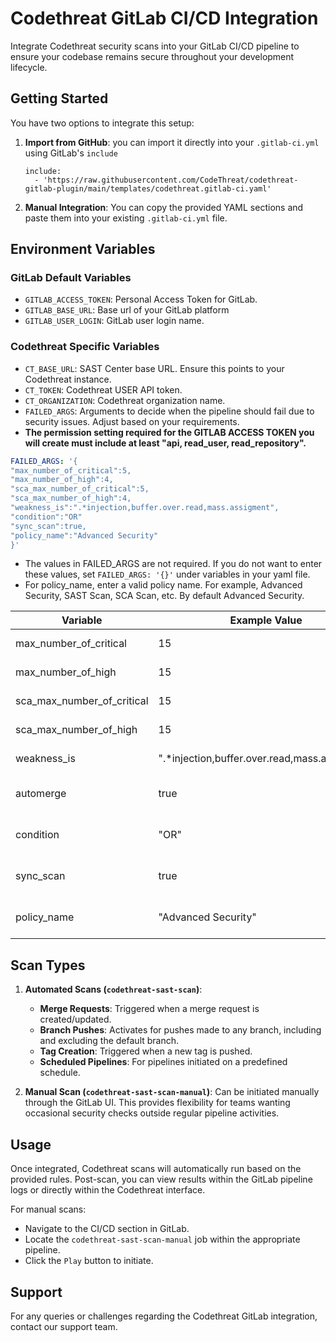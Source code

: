 
# Codethreat GitLab CI/CD Integration

Integrate Codethreat security scans into your GitLab CI/CD pipeline to ensure your codebase remains secure throughout your development lifecycle.

## Getting Started

You have two options to integrate this setup:

1.  **Import from GitHub**:  you can import it directly into your `.gitlab-ci.yml` using GitLab's `include`

    ```
    include:
      - 'https://raw.githubusercontent.com/CodeThreat/codethreat-gitlab-plugin/main/templates/codethreat.gitlab-ci.yaml'
    ```
2.  **Manual Integration**: You can copy the provided YAML sections and paste them into your existing `.gitlab-ci.yml` file.
    

## Environment Variables

### GitLab Default Variables

-   `GITLAB_ACCESS_TOKEN`: Personal Access Token for GitLab.
-   `GITLAB_BASE_URL`: Base url of your GitLab platform
-   `GITLAB_USER_LOGIN`: GitLab user login name.

### Codethreat Specific Variables

-   `CT_BASE_URL`: SAST Center base URL. Ensure this points to your Codethreat instance.
-   `CT_TOKEN`: Codethreat USER API token.
-   `CT_ORGANIZATION`: Codethreat organization name.
-   `FAILED_ARGS`: Arguments to decide when the pipeline should fail due to security issues. Adjust based on your requirements.
- **The permission setting required for the GITLAB ACCESS TOKEN you will create must include at least "api, read_user, read_repository".**

```yaml
FAILED_ARGS: '{
"max_number_of_critical":5,
"max_number_of_high":4,
"sca_max_number_of_critical":5,
"sca_max_number_of_high":4,
"weakness_is":".*injection,buffer.over.read,mass.assigment",
"condition":"OR"
"sync_scan":true,
"policy_name":"Advanced Security"
}'
``` 

- The values ​​in FAILED_ARGS are not required. If you do not want to enter these values, set `FAILED_ARGS: '{}'` under variables in your yaml file.
- For policy_name, enter a valid policy name. For example, Advanced Security, SAST Scan, SCA Scan, etc. By default Advanced Security. 

| Variable | Example Value | Description | Type | Required | Default |
| --- | --- | --- | --- | --- | --- |
| max_number_of_critical | 15 | Failed condition for maximum critical number of found issues | Number | No | N/A |
| max_number_of_high | 15 | Failed condition for maximum high number of found issues | Number | No | N/A |
| sca_max_number_of_critical | 15 | Failed condition for maximum critical number of found sca issues | Number | No | N/A |
| sca_max_number_of_high | 15 | Failed condition for maximum high number of found sca issues | Number | No | N/A |
| weakness_is | ".*injection,buffer.over.read,mass.assigment" | Failed condition for found issues weakness id's. | String | No | N/A |
| automerge | true | If automerge is active and scan returns success, it allows PR to merge automatically . | Boolean | No | false |
| condition | "OR" | It checks failed arguments(max_number_of_critical etc.) using with "and" or "or". | String | No | AND |
| sync_scan | true | If you don't want to wait for the pipeline to finish scanning, set it to false | Boolean | No | true |
| policy_name | "Advanced Security" | For example, Advanced Security, SAST Scan, SCA Scan, etc. By default Advanced Security. | String | No | Advanced Security |

## Scan Types

1.  **Automated Scans (`codethreat-sast-scan`)**:
    
    -   **Merge Requests**: Triggered when a merge request is created/updated.
    -   **Branch Pushes**: Activates for pushes made to any branch, including and excluding the default branch.
    -   **Tag Creation**: Triggered when a new tag is pushed.
    -   **Scheduled Pipelines**: For pipelines initiated on a predefined schedule.
2.  **Manual Scan (`codethreat-sast-scan-manual`)**: Can be initiated manually through the GitLab UI. This provides flexibility for teams wanting occasional security checks outside regular pipeline activities.
    

## Usage

Once integrated, Codethreat scans will automatically run based on the provided rules. Post-scan, you can view results within the GitLab pipeline logs or directly within the Codethreat interface.

For manual scans:

-   Navigate to the CI/CD section in GitLab.
-   Locate the `codethreat-sast-scan-manual` job within the appropriate pipeline.
-   Click the `Play` button to initiate.

## Support

For any queries or challenges regarding the Codethreat GitLab integration, contact our support team. 
